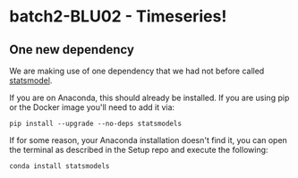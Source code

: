 # batch2-BLU02 - Timeseries!

## One new dependency

We are making use of one dependency that we had not before called [statsmodel](https://www.statsmodels.org/stable/index.html).

If you are on Anaconda, this should already be installed. If you are using pip or the Docker image you'll need to add
it via:

```
pip install --upgrade --no-deps statsmodels
```

If for some reason, your Anaconda installation doesn't find it, you can open the terminal as described in the Setup repo
and execute the following:

```
conda install statsmodels
```
